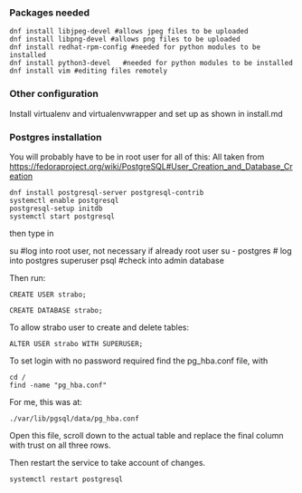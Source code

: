 ### Packages needed

    dnf install libjpeg-devel #allows jpeg files to be uploaded
    dnf install libpng-devel #allows png files to be uploaded
    dnf install redhat-rpm-config #needed for python modules to be installed
    dnf install python3-devel   #needed for python modules to be installed
    dnf install vim #editing files remotely

### Other configuration

Install virtualenv and virtualenvwrapper and set up as shown in install.md

### Postgres installation

You will probably have to be in root user for all of this:
All taken from https://fedoraproject.org/wiki/PostgreSQL#User_Creation_and_Database_Creation

    dnf install postgresql-server postgresql-contrib
    systemctl enable postgresql
    postgresql-setup initdb
    systemctl start postgresql

then type in

su #log into root user, not necessary if already root user
su - postgres   # log into postgres superuser
psql #check into admin database

Then run:

    CREATE USER strabo;

    CREATE DATABASE strabo;

To allow strabo user to create and delete tables:

    ALTER USER strabo WITH SUPERUSER;

To set login with no password required find the pg_hba.conf file, with

    cd /
    find -name "pg_hba.conf"

For me, this was at:

    ./var/lib/pgsql/data/pg_hba.conf

Open this file, scroll down to the actual table and replace the final column with trust on all three rows.

Then restart the service to take account of changes.

    systemctl restart postgresql
